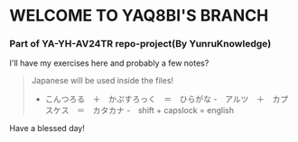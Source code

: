 # WELCOME TO YAQ8BI'S BRANCH

### Part of YA-YH-AV24TR repo-project(By YunruKnowledge)

I'll have my exercises here and probably a few notes?

> Japanese will be used inside the files!
> - こんつろる　＋　かぷすろっく　＝　ひらがな 
-　アルツ　＋　カプスケス　＝　カタカナ
-　shift + capslock = english


Have a blessed day!


